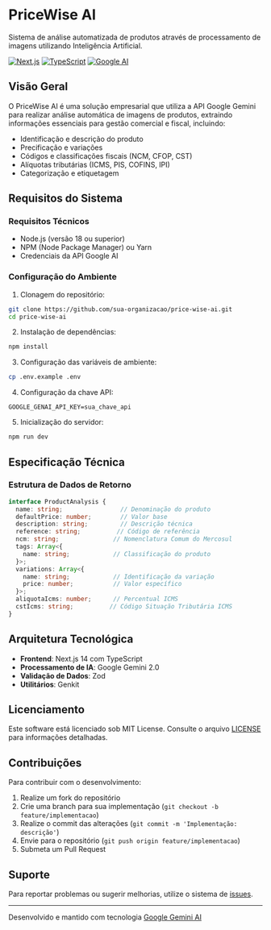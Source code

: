 # PriceWise AI

Sistema de análise automatizada de produtos através de processamento de imagens utilizando Inteligência Artificial.

[![Next.js](https://img.shields.io/badge/Next.js-14-black)](https://nextjs.org/)
[![TypeScript](https://img.shields.io/badge/TypeScript-5-blue)](https://www.typescriptlang.org/)
[![Google AI](https://img.shields.io/badge/Google%20AI-Gemini%202.0-green)](https://ai.google.dev/)

## Visão Geral

O PriceWise AI é uma solução empresarial que utiliza a API Google Gemini para realizar análise automática de imagens de produtos, extraindo informações essenciais para gestão comercial e fiscal, incluindo:

- Identificação e descrição do produto
- Precificação e variações
- Códigos e classificações fiscais (NCM, CFOP, CST)
- Alíquotas tributárias (ICMS, PIS, COFINS, IPI)
- Categorização e etiquetagem

## Requisitos do Sistema

### Requisitos Técnicos
- Node.js (versão 18 ou superior)
- NPM (Node Package Manager) ou Yarn
- Credenciais da API Google AI

### Configuração do Ambiente

1. Clonagem do repositório:
```bash
git clone https://github.com/sua-organizacao/price-wise-ai.git
cd price-wise-ai
```

2. Instalação de dependências:
```bash
npm install
```

3. Configuração das variáveis de ambiente:
```bash
cp .env.example .env
```

4. Configuração da chave API:
```env
GOOGLE_GENAI_API_KEY=sua_chave_api
```

5. Inicialização do servidor:
```bash
npm run dev
```

## Especificação Técnica

### Estrutura de Dados de Retorno

```typescript
interface ProductAnalysis {
  name: string;                // Denominação do produto
  defaultPrice: number;        // Valor base
  description: string;         // Descrição técnica
  reference: string;          // Código de referência
  ncm: string;               // Nomenclatura Comum do Mercosul
  tags: Array<{
    name: string;            // Classificação do produto
  }>;
  variations: Array<{
    name: string;            // Identificação da variação
    price: number;           // Valor específico
  }>;
  aliquotaIcms: number;      // Percentual ICMS
  cstIcms: string;          // Código Situação Tributária ICMS
}
```

## Arquitetura Tecnológica

- **Frontend**: Next.js 14 com TypeScript
- **Processamento de IA**: Google Gemini 2.0
- **Validação de Dados**: Zod
- **Utilitários**: Genkit

## Licenciamento

Este software está licenciado sob MIT License. Consulte o arquivo [LICENSE](LICENSE) para informações detalhadas.

## Contribuições

Para contribuir com o desenvolvimento:

1. Realize um fork do repositório
2. Crie uma branch para sua implementação (`git checkout -b feature/implementacao`)
3. Realize o commit das alterações (`git commit -m 'Implementação: descrição'`)
4. Envie para o repositório (`git push origin feature/implementacao`)
5. Submeta um Pull Request

## Suporte

Para reportar problemas ou sugerir melhorias, utilize o sistema de [issues](https://github.com/sua-organizacao/price-wise-ai/issues).

---

Desenvolvido e mantido com tecnologia [Google Gemini AI](https://ai.google.dev/)